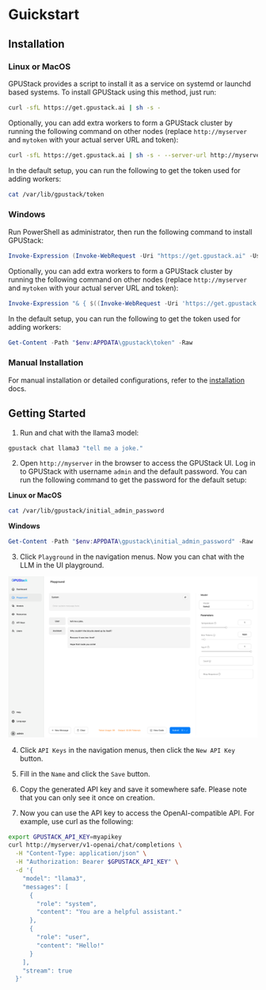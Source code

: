 # Guickstart

## Installation

### Linux or MacOS

GPUStack provides a script to install it as a service on systemd or launchd based systems. To install GPUStack using this method, just run:

```bash
curl -sfL https://get.gpustack.ai | sh -s -
```

Optionally, you can add extra workers to form a GPUStack cluster by running the following command on other nodes (replace `http://myserver` and `mytoken` with your actual server URL and token):

```bash
curl -sfL https://get.gpustack.ai | sh -s - --server-url http://myserver --token mytoken
```

In the default setup, you can run the following to get the token used for adding workers:

```bash
cat /var/lib/gpustack/token
```

### Windows

Run PowerShell as administrator, then run the following command to install GPUStack:

```powershell
Invoke-Expression (Invoke-WebRequest -Uri "https://get.gpustack.ai" -UseBasicParsing).Content
```

Optionally, you can add extra workers to form a GPUStack cluster by running the following command on other nodes (replace `http://myserver` and `mytoken` with your actual server URL and token):

```powershell
Invoke-Expression "& { $((Invoke-WebRequest -Uri 'https://get.gpustack.ai' -UseBasicParsing).Content) } -server-url http://myserver -token mytoken"
```

In the default setup, you can run the following to get the token used for adding workers:

```powershell
Get-Content -Path "$env:APPDATA\gpustack\token" -Raw
```

### Manual Installation

For manual installation or detailed configurations, refer to the [installation](installation/manual-installation.md) docs.

## Getting Started

1. Run and chat with the llama3 model:

```bash
gpustack chat llama3 "tell me a joke."
```

2. Open `http://myserver` in the browser to access the GPUStack UI. Log in to GPUStack with username `admin` and the default password. You can run the following command to get the password for the default setup:

**Linux or MacOS**

```bash
cat /var/lib/gpustack/initial_admin_password
```

**Windows**

```powershell
Get-Content -Path "$env:APPDATA\gpustack\initial_admin_password" -Raw
```

3. Click `Playground` in the navigation menus. Now you can chat with the LLM in the UI playground.

![Playground Screenshot](assets/playground-screenshot.png)

4. Click `API Keys` in the navigation menus, then click the `New API Key` button.

5. Fill in the `Name` and click the `Save` button.

6. Copy the generated API key and save it somewhere safe. Please note that you can only see it once on creation.

7. Now you can use the API key to access the OpenAI-compatible API. For example, use curl as the following:

```bash
export GPUSTACK_API_KEY=myapikey
curl http://myserver/v1-openai/chat/completions \
  -H "Content-Type: application/json" \
  -H "Authorization: Bearer $GPUSTACK_API_KEY" \
  -d '{
    "model": "llama3",
    "messages": [
      {
        "role": "system",
        "content": "You are a helpful assistant."
      },
      {
        "role": "user",
        "content": "Hello!"
      }
    ],
    "stream": true
  }'
```
